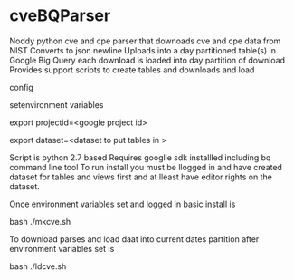 # cveBQParser 
Noddy python cve and cpe parser that downoads cve and cpe data from NIST
Converts to json newline
Uploads into a day partitioned table(s) in Google Big Query each download is loaded into day partition of download
Provides support scripts to create tables and downloads and load

config

setenvironment variables

export projectid=&lt;google project id>

export dataset=&lt;dataset to put tables in >

Script is python 2.7 based 
Requires googlle sdk installled including bq command line tool
To run install you must be llogged in and have created dataset for tables and views first and at lleast have editor rights on the dataset.

Once environment variables set and logged in basic install is 

bash ./mkcve.sh

To download parses and load daat into current dates partition after environment variables set is 

bash ./ldcve.sh
